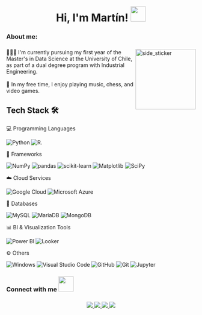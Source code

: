 ###

<h1 align="center"> Hi, I'm Martín!
<img src="https://media.giphy.com/media/hvRJCLFzcasrR4ia7z/giphy.gif"width="40"> </h1>

###

<h3 align="left">About me:</h3>

###

<img align="right" width=160px height=160px alt="side_sticker" src="https://i.giphy.com/media/v1.Y2lkPTc5MGI3NjExN2U1N2hud2Vpc3dodm4zY2g0cXJ3d21kMWEwZmR2NHhzcHR4d3k3YSZlcD12MV9pbnRlcm5hbF9naWZfYnlfaWQmY3Q9cw/zNhoFLwmtcrtheyTQY/giphy.gif"/>

<p align="left">👨🏻‍💻 I'm currently pursuing my first year of the Master's in Data Science at the University of Chile, as part of a dual degree program with Industrial Engineering.<br><br>🎸 In my free time, I enjoy playing music, chess, and video games.</p>

###

## Tech Stack 🛠️

💻 Programming Languages

![Python](https://a11ybadges.com/badge?logo=python)
![R](https://a11ybadges.com/badge?logo=r).

🧩 Frameworks

![NumPy](https://a11ybadges.com/badge?logo=numpy)
![pandas](https://a11ybadges.com/badge?logo=pandas)
![scikit-learn](https://img.shields.io/badge/scikit--learn-%23F7931E.svg?style=for-the-badge&logo=scikit-learn&logoColor=white)
![Matplotlib](https://img.shields.io/badge/Matplotlib-%23ffffff.svg?style=for-the-badge&logo=Matplotlib&logoColor=black)
![SciPy](https://img.shields.io/badge/SciPy-%230C55A5.svg?style=for-the-badge&logo=scipy&logoColor=%white)

☁️ Cloud Services

![Google Cloud](https://a11ybadges.com/badge?logo=googlecloud)
![Microsoft Azure](https://a11ybadges.com/badge?logo=microsoftazure)


💾 Databases

![MySQL](https://a11ybadges.com/badge?logo=mysql)
![MariaDB](https://a11ybadges.com/badge?logo=mariadb)
![MongoDB](https://a11ybadges.com/badge?logo=mongodb)

📊 BI & Visualization Tools

![Power BI](https://a11ybadges.com/badge?logo=powerbi)
![Looker](https://a11ybadges.com/badge?logo=looker)

⚙️ Others

![Windows](https://a11ybadges.com/badge?logo=windows)
![Visual Studio Code](https://a11ybadges.com/badge?logo=visualstudiocode)
![GitHub](https://a11ybadges.com/badge?logo=github)
![Git](https://a11ybadges.com/badge?logo=git)
![Jupyter](https://a11ybadges.com/badge?logo=jupyter)

###

<h3 align="left">Connect with me <img src="https://i.giphy.com/media/v1.Y2lkPTc5MGI3NjExcWUyNXdpeDdwNzByMjhrNDd1MXRrOWZ6Nml6NGlpeHgwMHlmZXBqYyZlcD12MV9pbnRlcm5hbF9naWZfYnlfaWQmY3Q9cw/SGGHAPCjED1OcW6ixv/giphy.gif"width="40"></h3>

###

<div align="center">
  <a href="https://www.linkedin.com/in/martintorricop/">
        <img src="https://img.shields.io/badge/LinkedIn-0077B5?style=for-the-badge&logo=linkedin&logoColor=white"/>
    </a>
    <a href="mailto:martin.torrico@ug.uchile.cl">
        <img src="https://img.shields.io/badge/Gmail-D14836?style=for-the-badge&logo=gmail&logoColor=white"/>
    </a>
  <a href="CV_en.pdf">
    <img src="https://img.shields.io/badge/Resume-Blue?style=for-the-badge&logoColor=white"/>
  </a>
  <a href="CV_es.pdf">
    <img src="https://img.shields.io/badge/Resume in spanish-a?style=for-the-badge&logoColor=white"/>
  </a>
</div>

###
